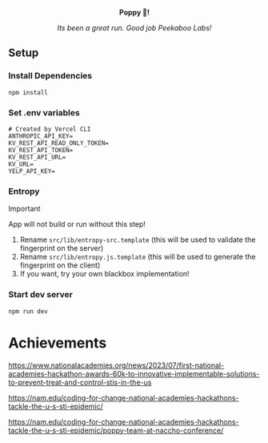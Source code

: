 <div align=center>

**Poppy 🌼!**

*Its been a great run. Good job Peekaboo Labs!*

</div>



## Setup
### Install Dependencies
```
npm install
```

### Set .env variables
```
# Created by Vercel CLI
ANTHROPIC_API_KEY=
KV_REST_API_READ_ONLY_TOKEN=
KV_REST_API_TOKEN=
KV_REST_API_URL=
KV_URL=
YELP_API_KEY=
```

### Entropy
> [!IMPORTANT]
> App will not build or run without this step!

1. Rename `src/lib/entropy-src.template` (this will be used to validate the fingerprint on the server)
2. Rename `src/lib/entropy.js.template` (this will be used to generate the fingerprint on the client)
3. If you want, try your own blackbox implementation!

### Start dev server
```
npm run dev
```

# Achievements
https://www.nationalacademies.org/news/2023/07/first-national-academies-hackathon-awards-60k-to-innovative-implementable-solutions-to-prevent-treat-and-control-stis-in-the-us

https://nam.edu/coding-for-change-national-academies-hackathons-tackle-the-u-s-sti-epidemic/

https://nam.edu/coding-for-change-national-academies-hackathons-tackle-the-u-s-sti-epidemic/poppy-team-at-naccho-conference/